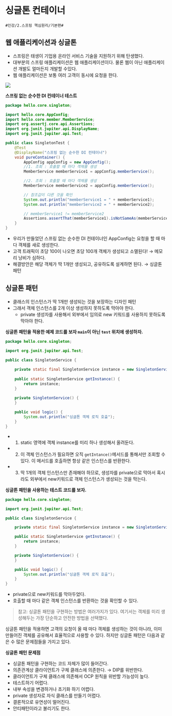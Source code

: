 # 싱글톤 컨테이너

`#인강/2.스프링 핵심원리/기본편#`

## 웹 애플리케이션과 싱글톤

* 스프링은 태생이 기업용 온라인 서비스 기술을 지원하기 위해 탄생했다.
* 대부분의 스프링 애플리케이션은 웹 애플리케이션이다. 물론 웹이 아닌 애플리케이션 개발도 얼마든지 개발할 수있다.
* 웹 애플리케이션은 보통 여러 고객이 동시에 요청을 한다.
<img src="https://ifh.cc/g/5zBV13.jpg">

**스프링 없는 순수한 DI 컨테이너 테스트**
```java
package hello.core.singleton;

import hello.core.AppConfig;
import hello.core.member.MemberService;
import org.assertj.core.api.Assertions;
import org.junit.jupiter.api.DisplayName;
import org.junit.jupiter.api.Test;

public class SingletonTest {
    @Test
    @DisplayName("스프링 없는 순수한 DI 컨테이너")
    void pureContainer() {
        AppConfig appConfig = new AppConfig();
        //1. 조회 : 호출할 때 마다 객체를 생성
        MemberService memberService1 = appConfig.memberService();

        //2. 조회 : 호출할 때 마다 객체를 생성
        MemberService memberService2 = appConfig.memberService();

        // 참조값이 다른 것을 확인
        System.out.println("memberService1 = " + memberService1);
        System.out.println("memberService2 = " + memberService2);

        // memberService1 != memberService2
        Assertions.assertThat(memberService1).isNotSameAs(memberService2);
    }
}

```

* 우리가 만들었던 스프링 없는 순수한 DI 컨테이너인 AppConfig는 요청을 할 때 마다 객체를 새로 생성한다.
* 고객 트래픽이 초당 100이 나오면 초당 100개 객체가 생성되고 소멸된다! → 메모리 낭비가 심하다.
* 해결방안은 해당 객체가 딱 1개만 생성되고, 공유하도록 설계하면 된다. → 싱글톤 패턴

## 싱글톤 패턴
* 클래스의 인스턴스가 딱 1개만 생성되는 것을 보장하는 디자인 패턴
* 그래서 객체 인스턴스를 2개 이상 생성하지 못하도록 막아야 한다.
  * private 생성자를 사용해서 외부에서 임의로 new 키워드를 사용하지 못하도록 막아야 한다.

**싱글톤 패턴을 적용한 예제 코드를 보자 `main`이 아닌 `test` 위치에 생성하자.**
```java
package hello.core.singleton;

import org.junit.jupiter.api.Test;

public class SingletonService {
    
    private static final SingletonService instance = new SingletonService();
    
    public static SingletonService getInstance() {
        return instance;
    }

    private SingletonService() {
    }
    
    public void logic() {
        System.out.println("싱글톤 객체 로직 호출");
    }
}
```
* 1. static 영역에 객체 instance를 미리 하나 생성해서 올려둔다.
* 2. 이 객체 인스턴스가 필요하면 오직 `getIntance()`메서드를 통해서만 조회할 수 있다. 이 메서드를 호출하면 항상 같은 인스턴스를 반환한다.
* 3. 딱 1개의 객체 인스턴스만 존재해야 하므로, 생성자를 private으로 막아서 혹시라도 외부에서 new키워드로 객체 인스턴스가 생성되는 것을 막는다.

**싱글톤 패턴을 사용하는 테스트 코드를 보자.**
```java
package hello.core.singleton;

import org.junit.jupiter.api.Test;

public class SingletonService {

    private static final SingletonService instance = new SingletonService();

    public static SingletonService getInstance() {
        return instance;
    }

    private SingletonService() {
    }

    public void logic() {
        System.out.println("싱글톤 객체 로직 호출");
    }
}
```
* private으로 new키워드를 막아두었다.
* 호출할 때 마다 같은 객체 인스턴스를 반환하는 것을 확인할 수 있다.

> 참고: 싱글톤 패턴을 구현하는 방법은 여러가지가 있다. 여기서는 객체를 미리 생성해두는 가장 단순하고 안전한 방법을 선택했다.

싱글톤 패턴을 적용하면 고객의 요청이 올 때 마다 객체를 생성하는 것이 아니라, 이미 만들어진 객체를 공유해서 효율적으로 사용할 수 있다. 하지만 싱글톤 패턴은  다음과 같은 수 많은 문제점들을 가지고 있다.

**싱글톤 패턴 문제점**
* 싱글톤 패턴을 구현하는 코드 자체가 많이 들어간다.
* 의존관계상 클라이언트가 구체 클래스에 의존한다. → DIP를 위반한다.
* 클라이언트가 구체 클래스에 의존해서 OCP 원칙을 위반할 가능성이 높다.
* 테스트하기 어렵다.
* 내부 속성을 변경하거나 초기화 하기 어렵다.
* private 생성자로 자식 클래스를 만들기 어렵다.
* 결론적으로 유연성이 떨어진다.
* 안티패턴이라고 불리기도 한다.

